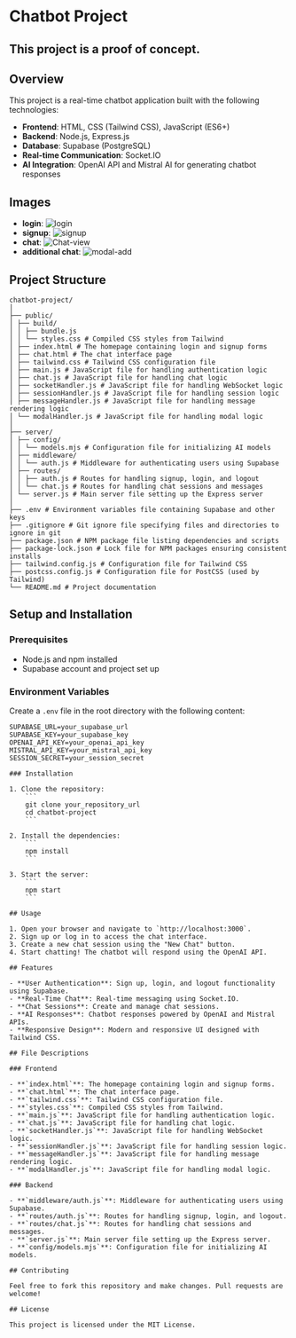 # Chatbot Project

## This project is a proof of concept.


## Overview

This project is a real-time chatbot application built with the following technologies:
- **Frontend**: HTML, CSS (Tailwind CSS), JavaScript (ES6+)
- **Backend**: Node.js, Express.js
- **Database**: Supabase (PostgreSQL)
- **Real-time Communication**: Socket.IO
- **AI Integration**: OpenAI API and Mistral AI for generating chatbot responses

## Images
- **login**:
![login](https://github.com/Traves-Theberge/chatbot_project/assets/26759760/002f139d-018b-43cb-8e6a-b1781ffd6aa7)
- **signup**:
![signup](https://github.com/Traves-Theberge/chatbot_project/assets/26759760/dc372304-5921-4777-bc9e-23e5f0b67d74)
- **chat**:
![Chat-view](https://github.com/Traves-Theberge/chatbot_project/assets/26759760/c3911476-efff-41cb-a411-07a9ae8cac49)
- **additional chat**:
![modal-add](https://github.com/Traves-Theberge/chatbot_project/assets/26759760/849510ff-a1b5-4614-9a70-3bfd47b41be8)

## Project Structure
```
chatbot-project/
│
├── public/
│ ├── build/
│ │ ├── bundle.js
│ │ └── styles.css # Compiled CSS styles from Tailwind
│ ├── index.html # The homepage containing login and signup forms
│ ├── chat.html # The chat interface page
│ ├── tailwind.css # Tailwind CSS configuration file
│ ├── main.js # JavaScript file for handling authentication logic
│ ├── chat.js # JavaScript file for handling chat logic
│ ├── socketHandler.js # JavaScript file for handling WebSocket logic
│ ├── sessionHandler.js # JavaScript file for handling session logic
│ ├── messageHandler.js # JavaScript file for handling message rendering logic
│ └── modalHandler.js # JavaScript file for handling modal logic
│
├── server/
│ ├── config/
│ │ └── models.mjs # Configuration file for initializing AI models
│ ├── middleware/
│ │ └── auth.js # Middleware for authenticating users using Supabase
│ ├── routes/
│ │ ├── auth.js # Routes for handling signup, login, and logout
│ │ └── chat.js # Routes for handling chat sessions and messages
│ └── server.js # Main server file setting up the Express server
│
├── .env # Environment variables file containing Supabase and other keys
├── .gitignore # Git ignore file specifying files and directories to ignore in git
├── package.json # NPM package file listing dependencies and scripts
├── package-lock.json # Lock file for NPM packages ensuring consistent installs
├── tailwind.config.js # Configuration file for Tailwind CSS
├── postcss.config.js # Configuration file for PostCSS (used by Tailwind)
└── README.md # Project documentation
```

## Setup and Installation

### Prerequisites

- Node.js and npm installed
- Supabase account and project set up

### Environment Variables

Create a `.env` file in the root directory with the following content:
```
SUPABASE_URL=your_supabase_url
SUPABASE_KEY=your_supabase_key
OPENAI_API_KEY=your_openai_api_key
MISTRAL_API_KEY=your_mistral_api_key
SESSION_SECRET=your_session_secret

### Installation

1. Clone the repository:
    ```
    git clone your_repository_url
    cd chatbot-project
    ```

2. Install the dependencies:
    ```
    npm install
    ```

3. Start the server:
    ```
    npm start
    ```

## Usage

1. Open your browser and navigate to `http://localhost:3000`.
2. Sign up or log in to access the chat interface.
3. Create a new chat session using the "New Chat" button.
4. Start chatting! The chatbot will respond using the OpenAI API.

## Features

- **User Authentication**: Sign up, login, and logout functionality using Supabase.
- **Real-Time Chat**: Real-time messaging using Socket.IO.
- **Chat Sessions**: Create and manage chat sessions.
- **AI Responses**: Chatbot responses powered by OpenAI and Mistral APIs.
- **Responsive Design**: Modern and responsive UI designed with Tailwind CSS.

## File Descriptions

### Frontend

- **`index.html`**: The homepage containing login and signup forms.
- **`chat.html`**: The chat interface page.
- **`tailwind.css`**: Tailwind CSS configuration file.
- **`styles.css`**: Compiled CSS styles from Tailwind.
- **`main.js`**: JavaScript file for handling authentication logic.
- **`chat.js`**: JavaScript file for handling chat logic.
- **`socketHandler.js`**: JavaScript file for handling WebSocket logic.
- **`sessionHandler.js`**: JavaScript file for handling session logic.
- **`messageHandler.js`**: JavaScript file for handling message rendering logic.
- **`modalHandler.js`**: JavaScript file for handling modal logic.

### Backend

- **`middleware/auth.js`**: Middleware for authenticating users using Supabase.
- **`routes/auth.js`**: Routes for handling signup, login, and logout.
- **`routes/chat.js`**: Routes for handling chat sessions and messages.
- **`server.js`**: Main server file setting up the Express server.
- **`config/models.mjs`**: Configuration file for initializing AI models.

## Contributing

Feel free to fork this repository and make changes. Pull requests are welcome!

## License

This project is licensed under the MIT License.

